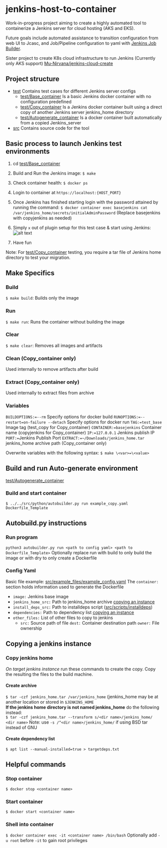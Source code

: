
# jenkins-host-to-container
Work-in-progress project aiming to create a highly automated tool to containerize a Jenkins server for cloud hosting (AKS and EKS).

Future goals include automated assistance to transition configuration from web UI to Jcasc, and Job/Pipeline configuration to yaml with [Jenkins Job Builder](https://jenkins-job-builder.readthedocs.io/en/latest/).

Sister project to create K8s cloud infrastructure to run Jenkins (Currently only AKS support) [Mu-Nirvana/jenkins-cloud-create](https://github.com/Mu-Nirvana/jenkins-cloud-create)

## Project structure

* [test](test) Contains test cases for different Jenkins server configs
  * [test/Base_container](test/Base_container)  Is a basic Jenkins docker container with no configuration predefined
  * [test/Copy_container](test/Copy_container)  Is a Jenkins docker container built using a direct copy of another Jenkins server jenkins_home directory
  * [test/Autogenerate_container](test/AUtogenerate_container) Is a docker container built automatically from a copied Jenkins_server
* [src](src) Contains source code for the tool

## Basic process to launch Jenkins test environments


1. cd [test/Base_container](test/Base_container)

2. Build and Run the Jenkins image:
`$ make`

3. Check container health:
`$ docker ps`

4. Login to container at `https://localhost:{HOST_PORT}`

5. Once Jenkins has finished starting login with the password attained by running the command:
`$ docker container exec basejenkins cat /var/jenkins_home/secrets/initialAdminPassword` (Replace basejenkins with copyjenkins as needed)

6. Simply `x` out of plugin setup for this test case & start using Jenkins:
   ![alt text](docs/customize_jenkins.png "Customize jenkins Plugins")
7. Have fun

Note: For [test/Copy_container](test/Copy_container) testing, you require a tar file of Jenkins home directory to test your migration.

## Make Specifics

### Build
`$ make build`: Builds only the image

### Run 
`$ make run`: Runs the container without building the image

### Clear
`$ make clear`: Removes all images and artifacts

### Clean (Copy_container only)
Used internally to remove artifacts after build

### Extract (Copy_container only)
Used internally to extract files from archive

### Variables
`BUILDOPTIONS:=--rm` Specify options for docker build
`RUNOPTIONS:=--restart=on-failure --detach` Specify options for docker run
`TAG:=test_base` Image tag (test_copy for Copy_container)
`CONTAINER:=basejenkins` Container name (copyjenkins for Copy_container)
`IP:=127.0.0.1` Jenkins publish IP
`PORT:=`Jenkins Publish Port
`EXTRACT:=~/Downloads/jenkins_home.tar` jenkins_home archive path (Copy_container only)

Overwrite variables with the following syntax: `$ make \<var>=\<value>`

##  Build and run Auto-generate environment
[test/Autogenerate_container](test/Autogenerate) 
### Build and start container
`$ ../../src/python/autobuilder.py run example_copy.yaml Dockerfile_Template`

## Autobuild.py instructions
### Run program
`python3 autobuilder.py run <path to config yaml> <path to Dockerfile_Template>`
Optionally replace run with build to only build the image or with dry to only create a Dockerfile
### Config Yaml
Basic file example: [src/example_files/example_config.yaml](src/example_files/example_config.yaml)
The `container:` section holds information used to generate the Dockerfile
* `image:`  Jenkins base image
* `jenkins_home_src:` Path to jenkins_home archive [copying an instance](#copying-a-jenkins-instance)
* `install_deps_src:` Path to installdeps script ([src/scripts/installdeps](src/scripts/installdeps))
* `dependencies:` Path to dependency list [copying an instance](#copying-a-jenkins-instance)
* `other_files:` List of other files to copy to jenkins
	* `src:` Source path of file
	   `dest:` Container destination path
	   `owner:` File ownership
## Copying a jenkins instance
### Copy jenkins home
*On target jenkins instance* run these commands to create the copy. Copy the resulting the files to the build machine.
#### Create archive
`$ tar -czf jenkins_home.tar /var/jenkins_home` (jenkins_home may be at another location or stored in `$JENKINS_HOME`  
**If the jenkins home directory is not named jenkins_home** do the following instead:  
`$ tar -czf jenkins_home.tar --transform s/<dir name>/jenkins_home/ <dir name>` Note: use `-s /^<dir name>/jenkins_home/` if using BSD tar instead of GNU
#### Create dependency list
`$ apt list --manual-installed=true > targetdeps.txt`

## Helpful commands

### Stop container
`$ docker stop <container name>`

### Start container
`$ docker start <container name>`

### Shell into container
`$ docker container exec -it <container name> /bin/bash`
Optionally add `-u root` before `-it` to gain root privileges
